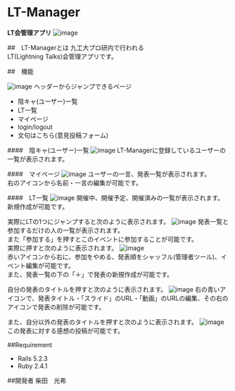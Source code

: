 # LT-Manager
**LT会管理アプリ**
![image](https://user-images.githubusercontent.com/49225560/61857709-a040b700-aeff-11e9-9302-5ffbbf443770.png)

##　LT-Managerとは
九工大プロ研内で行われる  
LT(Lightning Talks)会管理アプリです。

##　機能

![image](https://user-images.githubusercontent.com/49225560/61860995-ec8ef580-af05-11e9-8dce-06cb80e60297.png)
ヘッダーからジャンプできるページ
- 陰キャ(ユーザー)一覧  
- LT一覧
- マイページ
- login/logout
- 文句はこちら(意見投稿フォーム)

####　陰キャ(ユーザー)一覧
![image](https://user-images.githubusercontent.com/49225560/61859802-ccf6cd80-af03-11e9-85a1-6fea1417f415.png)
LT-Managerに登録しているユーザーの一覧が表示されます。

####　マイページ
![image](https://user-images.githubusercontent.com/49225560/61860659-46db8680-af05-11e9-9685-c0dde925a80c.png)
ユーザーの一言、発表一覧が表示されます。  
右のアイコンから名前・一言の編集が可能です。

####　LT一覧
![image](https://user-images.githubusercontent.com/49225560/61861663-58be2900-af07-11e9-90cd-e3f7c4dd2e40.png)
開催中、開催予定、開催済みの一覧が表示されます。  
新規作成が可能です。

実際にLTの1つにジャンプすると次のように表示されます。
![image](https://user-images.githubusercontent.com/49225560/61862453-e2bac180-af08-11e9-84ec-accd064aafcf.png)
発表一覧と参加するだけの人の一覧が表示されます。  
また「参加する」を押すとこのイベントに参加することが可能です。  
実際に押すと次のように表示されます。
![image](https://user-images.githubusercontent.com/49225560/61853202-45ef2880-aef6-11e9-840d-7137a50d9f70.png)  
赤いアイコンから右に、参加をやめる、発表順をシャッフル(管理者ツール)、イベント編集が可能です。  
また、発表一覧の下の「＋」で発表の新規作成が可能です。  

自分の発表のタイトルを押すと次のように表示されます。
![image](https://user-images.githubusercontent.com/49225560/61860553-201d5000-af05-11e9-97f5-b683e2d84f3e.png) 
右の青いアイコンで、発表タイトル・「スライド」のURL・「動画」のURLの編集、その右のアイコンで発表の削除が可能です。

また、自分以外の発表のタイトルを押すと次のように表示されます。
![image](https://user-images.githubusercontent.com/49225560/61863857-62e22680-af0b-11e9-9a45-0b206522c680.png)
この発表に対する感想の投稿が可能です。

##Requirement
- Rails 5.2.3
- Ruby 2.4.1

##開発者
柴田　光希
